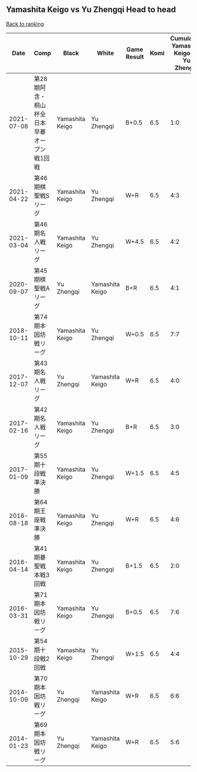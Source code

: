 ## Yamashita Keigo vs Yu Zhengqi Head to head

[Back to ranking](../../index.md)




| **Date** | **Comp** | **Black** | **White** | **Game Result** | **Komi** | **Cumulative Yamashita Keigo Vs Yu Zhengqi** | **Yamashita Keigo Streak** | **Yu Zhengqi Streak** | 
| --- | --- | --- | --- | --- | --- | --- | --- | --- |
| 2021-07-08 | 第28期阿含・桐山杯全日本早碁オープン戦1回戦 | Yamashita Keigo | Yu Zhengqi | B+0.5 | 6.5 | 1:0 | 1 | 0 | 
| 2021-04-22 | 第46期棋聖戦Sリーグ | Yamashita Keigo | Yu Zhengqi | W+R | 6.5 | 4:3 | 0 | 3 | 
| 2021-03-04 | 第46期名人戦リーグ | Yamashita Keigo | Yu Zhengqi | W+4.5 | 6.5 | 4:2 | 0 | 2 | 
| 2020-09-07 | 第45期棋聖戦Aリーグ | Yu Zhengqi | Yamashita Keigo | B+R | 6.5 | 4:1 | 0 | 1 | 
| 2018-10-11 | 第74期本因坊戦リーグ | Yamashita Keigo | Yu Zhengqi | W+0.5 | 6.5 | 7:7 | 0 | 1 | 
| 2017-12-07 | 第43期名人戦リーグ | Yu Zhengqi | Yamashita Keigo | W+R | 6.5 | 4:0 | 4 | 0 | 
| 2017-02-16 | 第42期名人戦リーグ | Yamashita Keigo | Yu Zhengqi | B+R | 6.5 | 3:0 | 3 | 0 | 
| 2017-01-09 | 第55期十段戦　準決勝 | Yamashita Keigo | Yu Zhengqi | W+1.5 | 6.5 | 4:5 | 0 | 5 | 
| 2016-08-18 | 第64期王座戦準決勝 | Yamashita Keigo | Yu Zhengqi | W+R | 6.5 | 4:6 | 0 | 6 | 
| 2016-04-14 | 第41期碁聖戦本戦3回戦 | Yamashita Keigo | Yu Zhengqi | B+1.5 | 6.5 | 2:0 | 2 | 0 | 
| 2016-03-31 | 第71期本因坊戦リーグ | Yamashita Keigo | Yu Zhengqi | B+0.5 | 6.5 | 7:6 | 3 | 0 | 
| 2015-10-29 | 第54期十段戦2回戦 | Yamashita Keigo | Yu Zhengqi | W+1.5 | 6.5 | 4:4 | 0 | 4 | 
| 2014-10-09 | 第70期本因坊戦リーグ | Yu Zhengqi | Yamashita Keigo | W+R | 6.5 | 6:6 | 2 | 0 | 
| 2014-01-23 | 第69期本因坊戦リーグ | Yu Zhengqi | Yamashita Keigo | W+R | 6.5 | 5:6 | 1 | 0 |




